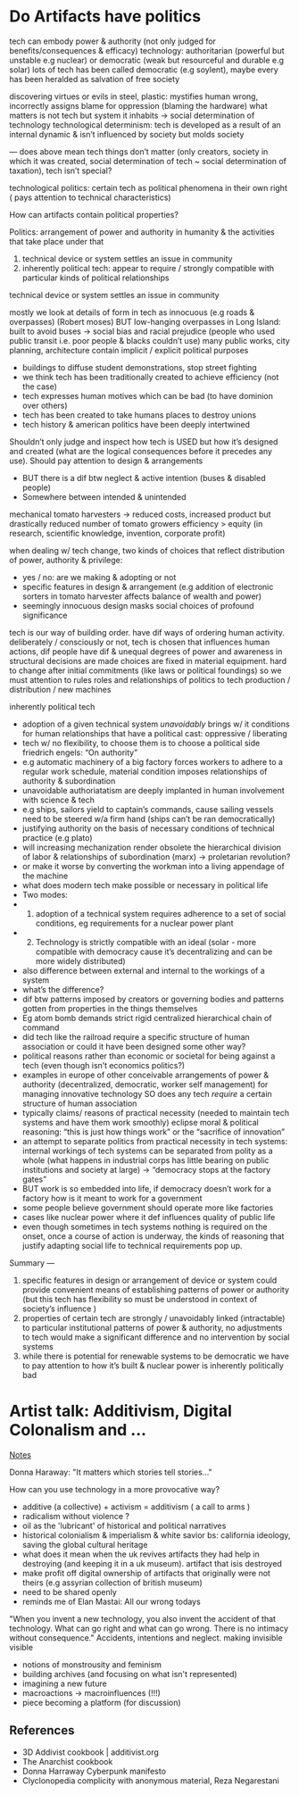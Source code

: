 # Do Artifacts have politics

tech can embody power & authority (not only judged for benefits/consequences & efficacy)
technology: authoritarian (powerful but unstable e.g nuclear) or democratic (weak but resourceful and durable e.g solar)
lots of tech has been called democratic (e.g soylent), maybe every has been heralded as salvation of free society

discovering virtues or evils in steel, plastic: mystifies human wrong, incorrectly assigns blame for oppression (blaming the hardware)
what matters is not tech but system it inhabits -> social determination of technology
technological determinism: tech is developed as a result of an internal dynamic & isn’t influenced by society but molds society

—
does above mean tech things don’t matter (only creators, society in which it was created, social determination of tech ~ social determination of taxation), tech isn’t special?

technological politics: certain tech as political phenomena in their own right ( pays attention to technical characteristics)

How can artifacts contain political properties?

Politics: arrangement of power and authority in humanity & the activities that take place under that

1. technical device or system settles an  issue in community
2. inherently political tech: appear to require / strongly compatible with particular kinds of political relationships 

technical device or system settles an  issue in community

mostly we look at details of form in tech as innocuous (e.g roads & overpasses)
(Robert moses) BUT low-hanging overpasses in Long Island: built to avoid buses -> social bias and racial prejudice (people who used public transit i.e. poor people & blacks couldn’t use)
many public works, city planning, architecture contain implicit / explicit political purposes 
- buildings to diffuse student demonstrations, stop street fighting 
- we think tech has been traditionally created to achieve efficiency (not the case)
- tech expresses human motives which can be bad (to have dominion over others)
- tech has been created to take humans places to destroy unions 
- tech history & american politics have been deeply intertwined 

Shouldn’t only judge and inspect how tech is USED but how it’s designed and created (what are the logical consequences before it precedes any use). Should pay attention to design & arrangements
- BUT there is a dif btw neglect & active intention (buses & disabled people)
- Somewhere between intended & unintended 

mechanical tomato harvesters -> reduced costs, increased product but drastically reduced number of tomato growers
efficiency > equity (in research, scientific knowledge, invention, corporate profit)

when dealing w/ tech change, two kinds of choices that reflect distribution of power, authority & privilege:
- yes / no: are we making & adopting or not
- specific features in design & arrangement (e.g addition of electronic sorters in tomato harvester affects balance of wealth and power)
- seemingly innocuous design masks social choices of profound significance 

tech is our way of building order. have dif ways of ordering human activity. deliberately / consciously or not, tech is chosen that influences human actions, dif people have dif & unequal degrees of power and awareness in structural decisions are made 
choices are fixed in material equipment. hard to change after initial commitments (like laws or political foundings) so we must attention to rules roles and relationships of politics to tech production / distribution / new machines

inherently political tech
- adoption of a given technical system *unavoidably* brings w/ it conditions for human relationships that have a political cast: oppressive / liberating
- tech w/ no flexibility, to choose them is to choose a political side 
friedrich engels: “On authority”
- e.g automatic machinery of a big factory forces workers to adhere to a regular work schedule, material condition imposes relationships of authority & subordination 
- unavoidable authoriatatism are deeply implanted in human involvement with science & tech 
- e.g ships, sailors yield to captain’s commands, cause sailing vessels need to be steered w/a firm hand (ships can’t be ran democratically)
- justifying authority on the basis of necessary conditions of technical practice (e.g plato)
- will increasing mechanization render obsolete the hierarchical division of labor & relationships of subordination (marx) -> proletarian revolution?
- or make it worse by converting the workman into a living appendage of the machine 
- what does modern tech make possible or necessary in political life
- Two modes: 
- 1. adoption of a technical system requires adherence to a set of social conditions, eg requirements for a nuclear power plant 
- 2. Technology is strictly compatible with an ideal (solar - more compatible with democracy cause it’s decentralizing and can be more widely distributed)
- also difference between external and internal to the workings of a system 
- what’s the difference? 
- dif btw patterns imposed by creators or governing bodies and patterns gotten from properties in the things themselves
- Eg atom bomb demands strict rigid centralized hierarchical chain of command 
- did tech like the railroad require a specific structure of human association or could it have been designed some other way? 
- political reasons rather than economic or societal for being against a tech (even though isn’t economics politics?)
- examples in europe of other conceivable arrangements of power & authority (decentralized, democratic, worker self management) for managing innovative technology SO does any tech *require* a certain structure of human association
- typically claims/ reasons of practical necessity (needed to maintain tech systems and have them work smoothly) eclipse moral & political reasoning: “this is just how things work” or the “sacrifice of innovation”
- an attempt to separate politics from practical necessity in tech systems: internal workings of tech systems can be separated from polity as a whole (what happens in industrial corps has little bearing on public institutions and society at large) -> “democracy stops at the factory gates” 
- BUT work is so embedded into life, if democracy doesn’t work for a factory how is it meant to work for a government 
- some people believe government should operate more like factories
- cases like nuclear power where it def influences quality of public life 
- even though sometimes in tech systems nothing is required on the onset, once a course of action is underway, the kinds of reasoning that justify adapting social life  to technical requirements pop up. 

Summary
— 
1. specific features in design or arrangement of device or system could provide convenient means of establishing patterns of power or authority (but this tech has flexibility so must be understood in context of society’s influence )
2. properties of certain tech are strongly / unavoidably linked (intractable) to particular institutional patterns of power & authority, no adjustments to tech would make a significant difference and no intervention by social systems 
3. while there is potential for renewable systems to be democratic we have to pay attention to how it’s built & nuclear power is inherently politically bad
 
# Artist talk: Additivism, Digital Colonalism and ...

[Notes](https://paper.dropbox.com/doc/Week-1-Morehshin-Artist-Talk-ZgnApxafIv3TXsKKm5IFI)

Donna Haraway: "It matters which stories tell stories..."

How can you use technology in a more provocative way?

- additive (a collective) + activism = additivism ( a call to arms )
- radicalism without violence ?
- oil as the 'lubricant' of historical and political narratives
- historical colonialism & imperialism & white savior bs: california ideology, saving the global cultural heritage
- what does it mean when the uk revives artifacts they had help in destroying (and keeping it in a uk museum). artifact that isis destroyed
- make profit off digital ownership of artifacts that originally were not theirs (e.g assyrian collection of british museum)
- need to be shared openly
- reminds me of Elan Mastai: All our wrong todays

"When you invent a new technology, you also invent the accident of that technology. What can go right and what can go wrong. There is no intimacy without consequence."
Accidents, intentions and neglect.
making invisible visible

- notions of monstrousity and feminism
- building archives (and focusing on what isn't represented) 
- imagining a new future
- macroactions -> macroinfluences (!!!)
- piece becoming a platform (for discussion)

## References
* 3D Addivist cookbook | additivist.org
* The Anarchist cookbook
* Donna Harraway Cyberpunk manifesto
* Clyclonopedia complicity with anonymous material, Reza Negarestani
